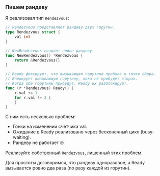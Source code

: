 ### Пишем рандеву

Я реализовал тип `Rendezvous`:

```go
// Rendezvous представляет рандеву двух горутин.
type Rendezvous struct {
    val int
}

// NewRendezvous создает новое рандеву.
func NewRendezvous() *Rendezvous {
    return &Rendezvous{}
}

// Ready фиксирует, что вызывающая горутина прибыла к точке сбора.
// Блокирует вызывающую горутину, пока не прибудет вторая.
// Когда обе горутины прибудут, Ready их разблокирует.
func (r *Rendezvous) Ready() {
    r.val += 1
    for r.val != 2 {
    }
}
```
С ним есть несколько проблем:

- Гонки на изменении счетчика val.
- Ожидание в Ready реализовано через бесконечный цикл (busy-waiting).
- Рандеву не работает 🙄

Реализуйте собственный `Rendezvous`, лишенный этих проблем.

Для простоты договоримся, что рандеву одноразовое, а Ready вызывается ровно два раза (по разу каждой из горутин).

